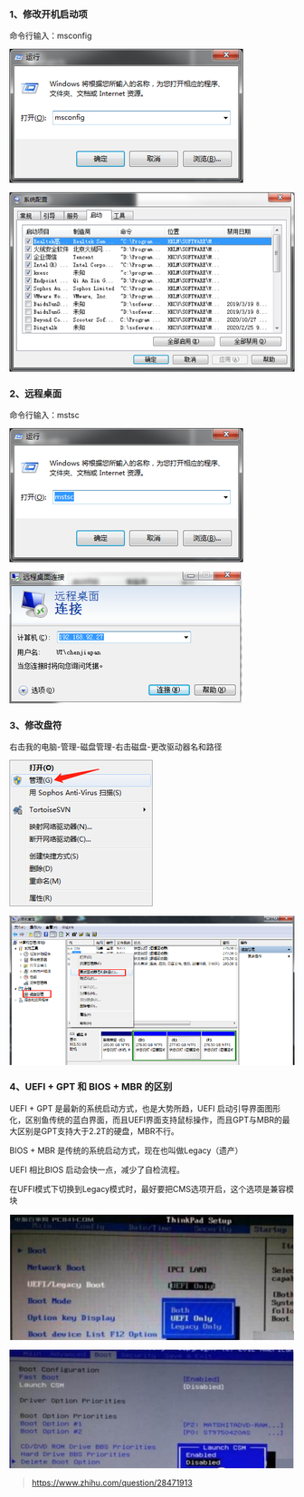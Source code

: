 ### 1、修改开机启动项

命令行输入：msconfig

![image-20210203095744574](images/image-20210203095744574.png)

![image-20210203095806949](images/image-20210203095806949.png)

### 2、远程桌面

命令行输入：mstsc

![image-20210203095855556](images/image-20210203095855556.png)

![image-20210203095911812](images/image-20210203095911812.png)

### 3、修改盘符

右击我的电脑-管理-磁盘管理-右击磁盘-更改驱动器名和路径

![image-20210203100021741](images/image-20210203100021741.png)

![image-20210203100101931](images/image-20210203100101931.png)

### 4、UEFI + GPT 和 BIOS + MBR 的区别

UEFI + GPT 是最新的系统启动方式，也是大势所趋，UEFI 启动引导界面图形化，区别鱼传统的蓝白界面，而且UEFI界面支持鼠标操作，而且GPT与MBR的最大区别是GPT支持大于2.2T的硬盘，MBR不行。

BIOS + MBR 是传统的系统启动方式，现在也叫做Legacy（遗产） 

UEFI 相比BIOS 启动会快一点，减少了自检流程。

在UFFI模式下切换到Legacy模式时，最好要把CMS选项开启，这个选项是兼容模块

![image-20210203101122198](images/image-20210203101122198.png)

![image-20210203101130997](images/image-20210203101130997.png)

> https://www.zhihu.com/question/28471913

